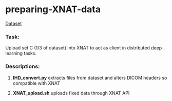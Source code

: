 # preparing-XNAT-data
[Dataset](https://www.kaggle.com/c/diabetic-retinopathy-detection/data)

### Task:

Upload set C (1/3 of dataset) into XNAT to act as client in distributed deep learning tasks.


### Descriptions:

1. **IHD_convert.py** extracts files from dataset and alters DICOM headers so compatible with XNAT

2. **XNAT_upload.sh** uploads fixed data through XNAT API


